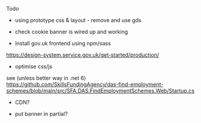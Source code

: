 ﻿Todo

* using prototype css & layout - remove and use gds

* check cookie banner is wired up and working

* Install gov.uk frontend using npm/sass

https://design-system.service.gov.uk/get-started/production/

* optimise css/js

see (unless better way in .net 6)
https://github.com/SkillsFundingAgency/das-find-employment-schemes/blob/main/src/SFA.DAS.FindEmploymentSchemes.Web/Startup.cs

* CDN?

* put banner in partial?


